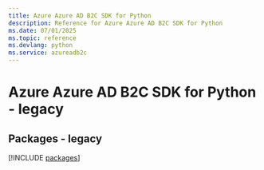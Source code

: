 ```yaml
---
title: Azure Azure AD B2C SDK for Python
description: Reference for Azure Azure AD B2C SDK for Python
ms.date: 07/01/2025
ms.topic: reference
ms.devlang: python
ms.service: azureadb2c
---
```

# Azure Azure AD B2C SDK for Python - legacy
## Packages - legacy
[!INCLUDE [packages](azure-ad-b2c-index.md)]